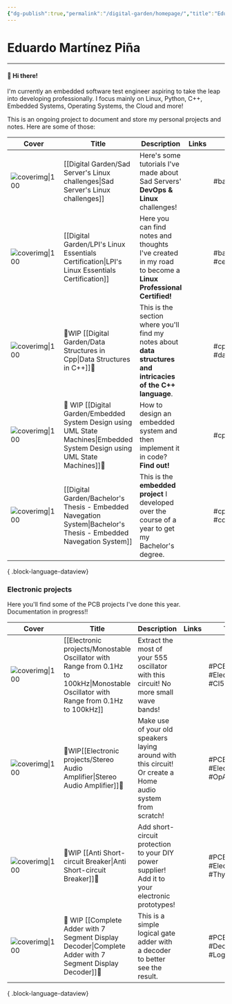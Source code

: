 ```yaml
---
{"dg-publish":true,"permalink":"/digital-garden/homepage/","title":"Eduardo Piña","metatags":{"description":"Eduardo's Digital Garden","og:description":"Eduardo's Digital Garden"},"hideInGraph":true,"pinned":true,"contentClasses":"cards cards-cols-3 cards-cover cards-cover-no-border cards-title-hide-icons","tags":["gardenEntry","gardenEntry","gardenEntry","gardenEntry","gardenEntry","gardenEntry","gardenEntry"]}
---
```




# Eduardo Martínez Piña
---
#### 👋 Hi there!
I'm currently an embedded software test engineer aspiring to take the leap into developing professionally. I focus mainly on Linux, Python, C++, Embedded Systems, Operating Systems, the Cloud and more!

This is an ongoing project to document and store my personal projects and notes. Here are some of those:

| Cover                                                                                                                   | Title                                                                                                                        | Description                                                                                                   | Links | Tags                 |
| ----------------------------------------------------------------------------------------------------------------------- | ---------------------------------------------------------------------------------------------------------------------------- | ------------------------------------------------------------------------------------------------------------- | ----- | -------------------- |
| ![coverimg\|100](https://ewardq.vercel.app/img/user/Digital%20Garden/Icons-and-images/SadServers-icon-2.png)            | [[Digital Garden/Sad Server's Linux challenges\|Sad Server's Linux challenges]]                                              | Here's some tutorials I've made about Sad Servers' **DevOps & Linux** challenges!                             |       | #bash #git           |
| ![coverimg\|100](https://ewardq.vercel.app/img/user/Digital%20Garden/Icons-and-images/Tux2_green.png)                   | [[Digital Garden/LPI's Linux Essentials Certification\|LPI's Linux Essentials Certification]]                                | Here you can find notes and thoughts I've created in my road to become a **Linux Professional Certified!**    |       | #bash #certification |
| ![coverimg\|100](https://ewardq.vercel.app/img/user/Digital%20Garden/Icons-and-images/Cpp%20modified.png)               | 🚧WIP [[Digital Garden/Data Structures in Cpp\|Data Structures in C++]]🚧                                                    | This is the section where you'll find my notes about **data structures and intricacies of the C++ language**. |       | #cpp #dataStructures |
| ![coverimg\|100](https://ewardq.vercel.app/img/user/Digital%20Garden/Icons-and-images/UML.png)                          | 🚧 WIP [[Digital Garden/Embedded System Design using UML State Machines\|Embedded System Design using UML State Machines]]🚧 | How to design an embedded system and then implement it in code? **Find out!**                                 |       | #cpp                 |
| ![coverimg\|100](https://user-images.githubusercontent.com/72580785/174127072-ced03c71-d4f8-4e68-b0a6-a4794c3fb9c8.png) | [[Digital Garden/Bachelor's Thesis - Embedded Navegation System\|Bachelor's Thesis - Embedded Navegation System]]            | This is the **embedded project** I developed over the course of a year to get my Bachelor's degree.           |       | #cpp  #controlTheory |

{ .block-language-dataview}

### Electronic projects

Here you'll find some of the PCB projects I've done this year. Documentation in progress!!

| Cover                                                                                                      | Title                                                      | Description                                                                                                | Links | Tags                           |
| ---------------------------------------------------------------------------------------------------------- | ---------------------------------------------------------- | ---------------------------------------------------------------------------------------------------------- | ----- | ------------------------------ |
| ![coverimg\|100](https://ewardq.vercel.app/img/user/Digital%20Garden/Icons-and-images/Oscilador_front.jpg) | [[Electronic projects/Monostable Oscillator with Range from 0.1Hz to 100kHz\|Monostable Oscillator with Range from 0.1Hz to 100kHz]]  | Extract the most of your 555 oscillator with this circuit! No more small wave bands!                       |       | #PCB #Electronics #CI555       |
| ![coverimg\|100](https://ewardq.vercel.app/img/user/Digital%20Garden/Icons-and-images/Audio_front.jpg)     | 🚧WIP[[Electronic projects/Stereo Audio Amplifier\|Stereo Audio Amplifier]]🚧                          | Make use of your old speakers laying around with this circuit! Or create a Home audio system from scratch! |       | #PCB #Electronics #OpAmp       |
| ![coverimg\|100](https://ewardq.vercel.app/img/user/Digital%20Garden/Icons-and-images/Breaker_front.jpg)   | 🚧WIP [[Anti Short-circuit Breaker\|Anti Short-circuit Breaker]]🚧                     | Add short-circuit protection to your DIY power supplier! Add it to your electronic prototypes!             |       | #PCB #Electronics  #Thyristors |
| ![coverimg\|100](https://ewardq.vercel.app/img/user/Digital%20Garden/Icons-and-images/Sumador_front.jpg)   | 🚧 WIP [[Complete Adder with 7 Segment Display Decoder\|Complete Adder with 7 Segment Display Decoder]]🚧 | This is a simple logical gate adder with a decoder to better see the result.                               |       | #PCB #Decoder #LogicalGates    |

{ .block-language-dataview}

